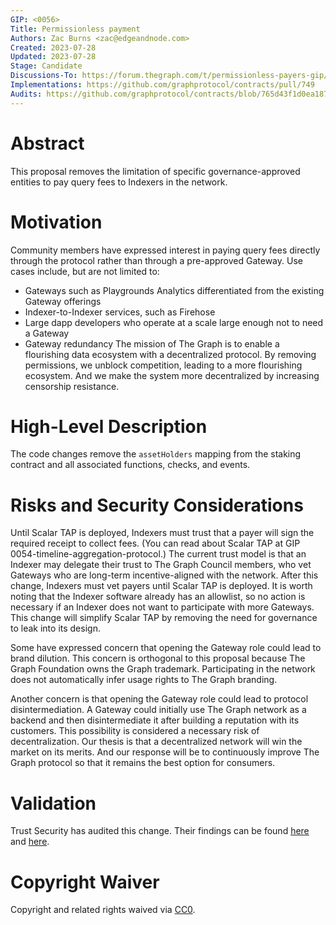 ```yaml
---
GIP: <0056>
Title: Permissionless payment
Authors: Zac Burns <zac@edgeandnode.com>
Created: 2023-07-28
Updated: 2023-07-28
Stage: Candidate
Discussions-To: https://forum.thegraph.com/t/permissionless-payers-gip/4397
Implementations: https://github.com/graphprotocol/contracts/pull/749
Audits: https://github.com/graphprotocol/contracts/blob/765d43f1d0ea18789ca2e4fad31fdbdd620732c5/audits/Trust/2023-02-operator-decentralization-pr749.pdf, https://github.com/graphprotocol/contracts/pull/853
---
```


# Abstract

This proposal removes the limitation of specific governance-approved entities to pay query fees to Indexers in the network.

# Motivation

Community members have expressed interest in paying query fees directly through the protocol rather than through a pre-approved Gateway. Use cases include, but are not limited to:
* Gateways such as Playgrounds Analytics differentiated from the existing Gateway offerings
* Indexer-to-Indexer services, such as Firehose
* Large dapp developers who operate at a scale large enough not to need a Gateway
* Gateway redundancy
The mission of The Graph is to enable a flourishing data ecosystem with a decentralized protocol. By removing permissions, we unblock competition, leading to a more flourishing ecosystem. And we make the system more decentralized by increasing censorship resistance.


# High-Level Description

The code changes remove the `assetHolders` mapping from the staking contract and all associated functions, checks, and events.

# Risks and Security Considerations

Until Scalar TAP is deployed, Indexers must trust that a payer will sign the required receipt to collect fees. (You can read about Scalar TAP at GIP 0054-timeline-aggregation-protocol.) The current trust model is that an Indexer may delegate their trust to The Graph Council members, who vet Gateways who are long-term incentive-aligned with the network. After this change, Indexers must vet payers until Scalar TAP is deployed. It is worth noting that the Indexer software already has an allowlist, so no action is necessary if an Indexer does not want to participate with more Gateways. This change will simplify Scalar TAP by removing the need for governance to leak into its design.

Some have expressed concern that opening the Gateway role could lead to brand dilution. This concern is orthogonal to this proposal because The Graph Foundation owns the Graph trademark. Participating in the network does not automatically infer usage rights to The Graph branding.

Another concern is that opening the Gateway role could lead to protocol disintermediation. A Gateway could initially use The Graph network as a backend and then disintermediate it after building a reputation with its customers. This possibility is considered a necessary risk of decentralization. Our thesis is that a decentralized network will win the market on its merits. And our response will be to continuously improve The Graph protocol so that it remains the best option for consumers.

# Validation

Trust Security has audited this change. Their findings can be found [here](https://github.com/graphprotocol/contracts/blob/765d43f1d0ea18789ca2e4fad31fdbdd620732c5/audits/Trust/2023-02-operator-decentralization-pr749.pdf) and [here](https://github.com/graphprotocol/contracts/pull/853).

# Copyright Waiver

Copyright and related rights waived via [CC0](https://creativecommons.org/publicdomain/zero/1.0/).



